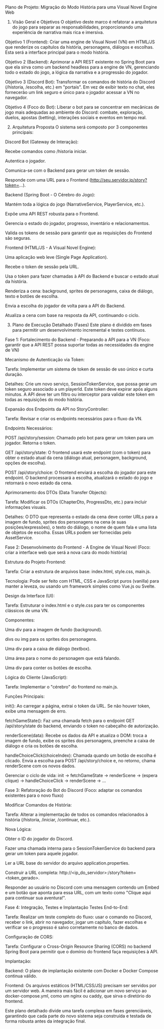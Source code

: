 Plano de Projeto: Migração do Modo História para uma Visual Novel Engine Web
1. Visão Geral e Objetivos
O objetivo deste marco é refatorar a arquitetura do jogo para separar as responsabilidades, proporcionando uma experiência de narrativa mais rica e imersiva.

Objetivo 1 (Frontend): Criar uma engine de Visual Novel (VN) em HTML/JS que renderize os capítulos da história, personagens, diálogos e escolhas. Esta será a interface principal para o modo história.

Objetivo 2 (Backend): Aprimorar a API REST existente no Spring Boot para que ela sirva como um backend headless para a engine de VN, gerenciando todo o estado do jogo, a lógica da narrativa e a progressão do jogador.

Objetivo 3 (Discord Bot): Transformar os comandos de história do Discord (/historia, /escolha, etc.) em "portais". Em vez de exibir texto no chat, eles fornecerão um link seguro e único para o jogador acessar a VN no navegador.

Objetivo 4 (Foco do Bot): Liberar o bot para se concentrar em mecânicas de jogo mais adequadas ao ambiente do Discord: combate, exploração, duelos, apostas (betting), interações sociais e eventos em tempo real.

2. Arquitetura Proposta
O sistema será composto por 3 componentes principais:

Discord Bot (Gateway de Interação):

Recebe comandos como /historia iniciar.

Autentica o jogador.

Comunica-se com o Backend para gerar um token de sessão.

Responde com uma URL para o Frontend (http://seu.servidor.ip/story?token=...).

Backend (Spring Boot - O Cérebro do Jogo):

Mantém toda a lógica do jogo (NarrativeService, PlayerService, etc.).

Expõe uma API REST robusta para o Frontend.

Gerencia o estado do jogador, progresso, inventário e relacionamentos.

Valida os tokens de sessão para garantir que as requisições do Frontend são seguras.

Frontend (HTML/JS - A Visual Novel Engine):

Uma aplicação web leve (Single Page Application).

Recebe o token de sessão pela URL.

Usa o token para fazer chamadas à API do Backend e buscar o estado atual da história.

Renderiza a cena: background, sprites de personagens, caixa de diálogo, texto e botões de escolha.

Envia a escolha do jogador de volta para a API do Backend.

Atualiza a cena com base na resposta da API, continuando o ciclo.

3. Plano de Execução Detalhado (Fases)
Este plano é dividido em fases para permitir um desenvolvimento incremental e testes contínuos.

Fase 1: Fortalecimento do Backend - Preparando a API para a VN
(Foco: garantir que a API REST possa suportar todas as necessidades da engine de VN)

Mecanismo de Autenticação via Token:

Tarefa: Implementar um sistema de token de sessão de uso único e curta duração.

Detalhes: Crie um novo serviço, SessionTokenService, que possa gerar um token seguro associado a um playerId. Este token deve expirar após alguns minutos. A API deve ter um filtro ou interceptor para validar este token em todas as requisições do modo história.

Expansão dos Endpoints da API no StoryController:

Tarefa: Revisar e criar os endpoints necessários para o fluxo da VN.

Endpoints Necessários:

POST /api/story/session: Chamado pelo bot para gerar um token para um jogador. Retorna o token.

GET /api/story/state: O frontend usará este endpoint (com o token) para obter o estado atual da cena (diálogo atual, personagem, background, opções de escolha).

POST /api/story/choice: O frontend enviará a escolha do jogador para este endpoint. O backend processará a escolha, atualizará o estado do jogo e retornará o novo estado da cena.

Aprimoramento dos DTOs (Data Transfer Objects):

Tarefa: Modificar os DTOs (ChapterDto, ProgressDto, etc.) para incluir informações visuais.

Detalhes: O DTO que representa o estado da cena deve conter URLs para a imagem de fundo, sprites dos personagens na cena (e suas posições/expressões), o texto do diálogo, o nome de quem fala e uma lista de objetos de escolha. Essas URLs podem ser fornecidas pelo AssetService.

Fase 2: Desenvolvimento do Frontend - A Engine de Visual Novel
(Foco: criar a interface web que será a nova cara do modo história)

Estrutura do Projeto Frontend:

Tarefa: Criar a estrutura de arquivos base: index.html, style.css, main.js.

Tecnologia: Pode ser feito com HTML, CSS e JavaScript puros (vanilla) para manter a leveza, ou usando um framework simples como Vue.js ou Svelte.

Design da Interface (UI):

Tarefa: Estruturar o index.html e o style.css para ter os componentes clássicos de uma VN.

Componentes:

Uma div para a imagem de fundo (background).

divs ou img para os sprites dos personagens.

Uma div para a caixa de diálogo (textbox).

Uma área para o nome do personagem que está falando.

Uma div para conter os botões de escolha.

Lógica do Cliente (JavaScript):

Tarefa: Implementar o "cérebro" do frontend no main.js.

Funções Principais:

init(): Ao carregar a página, extrai o token da URL. Se não houver token, exibe uma mensagem de erro.

fetchGameState(): Faz uma chamada fetch para o endpoint GET /api/story/state do backend, enviando o token no cabeçalho de autorização.

renderScene(data): Recebe os dados da API e atualiza o DOM: troca a imagem de fundo, exibe os sprites dos personagens, preenche a caixa de diálogo e cria os botões de escolha.

handleChoiceClick(choiceIndex): Chamada quando um botão de escolha é clicado. Envia a escolha para POST /api/story/choice e, no retorno, chama renderScene com os novos dados.

Gerenciar o ciclo de vida: init -> fetchGameState -> renderScene -> (espera clique) -> handleChoiceClick -> renderScene -> ...

Fase 3: Refatoração do Bot do Discord
(Foco: adaptar os comandos existentes para o novo fluxo)

Modificar Comandos de História:

Tarefa: Alterar a implementação de todos os comandos relacionados à história (/historia, /iniciar, /continuar, etc.).

Nova Lógica:

Obter o ID do jogador do Discord.

Fazer uma chamada interna para o SessionTokenService do backend para gerar um token para aquele jogador.

Ler a URL base do servidor do arquivo application.properties.

Construir a URL completa: http://<ip_do_servidor>:<porta>/story?token=<token_gerado>.

Responder ao usuário no Discord com uma mensagem contendo um Embed e um botão que aponta para essa URL, com um texto como "Clique aqui para continuar sua aventura!".

Fase 4: Integração, Testes e Implantação
Testes End-to-End:

Tarefa: Realizar um teste completo do fluxo: usar o comando no Discord, receber o link, abrir no navegador, jogar um capítulo, fazer escolhas e verificar se o progresso é salvo corretamente no banco de dados.

Configuração de CORS:

Tarefa: Configurar o Cross-Origin Resource Sharing (CORS) no backend Spring Boot para permitir que o domínio do frontend faça requisições à API.

Implantação:

Backend: O plano de implantação existente com Docker e Docker Compose continua válido.

Frontend: Os arquivos estáticos (HTML/CSS/JS) precisam ser servidos por um servidor web. A maneira mais fácil é adicionar um novo serviço ao docker-compose.yml, como um nginx ou caddy, que sirva o diretório do frontend.

Este plano detalhado divide uma tarefa complexa em fases gerenciáveis, garantindo que cada parte do novo sistema seja construída e testada de forma robusta antes da integração final.